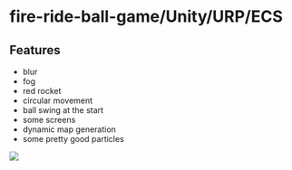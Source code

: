 # fire-ride-ball-game/Unity/URP/ECS 

## Features

* blur
* fog
* red rocket
* circular movement
* ball swing at the start
* some screens
* dynamic map generation
* some pretty good particles

![](fireride.gif)
